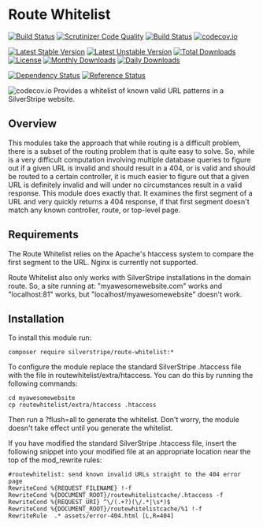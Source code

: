 # Route Whitelist
[![Build Status](https://travis-ci.org/gordonbanderson/silverstripe-routewhitelist.svg?branch=testing)](https://travis-ci.org/gordonbanderson/silverstripe-routewhitelist)
[![Scrutinizer Code Quality](https://scrutinizer-ci.com/g/gordonbanderson/silverstripe-routewhitelist/badges/quality-score.png?b=testing)](https://scrutinizer-ci.com/g/gordonbanderson/silverstripe-routewhitelist/?branch=testing)
[![Build Status](https://scrutinizer-ci.com/g/gordonbanderson/silverstripe-routewhitelist/badges/build.png?b=testing)](https://scrutinizer-ci.com/g/gordonbanderson/silverstripe-routewhitelist/build-status/testing)
[![codecov.io](https://codecov.io/github/gordonbanderson/silverstripe-routewhitelist/coverage.svg?branch=testing)](https://codecov.io/github/gordonbanderson/silverstripe-routewhitelist?branch=testing)

[![Latest Stable Version](https://poser.pugx.org/silverstripe/routewhitelist/version)](https://packagist.org/packages/silverstripe/routewhitelist)
[![Latest Unstable Version](https://poser.pugx.org/silverstripe/routewhitelist/v/unstable)](//packagist.org/packages/silverstripe/routewhitelist)
[![Total Downloads](https://poser.pugx.org/silverstripe/routewhitelist/downloads)](https://packagist.org/packages/silverstripe/routewhitelist)
[![License](https://poser.pugx.org/silverstripe/routewhitelist/license)](https://packagist.org/packages/silverstripe/routewhitelist)
[![Monthly Downloads](https://poser.pugx.org/silverstripe/routewhitelist/d/monthly)](https://packagist.org/packages/silverstripe/routewhitelist)
[![Daily Downloads](https://poser.pugx.org/silverstripe/routewhitelist/d/daily)](https://packagist.org/packages/silverstripe/routewhitelist)

[![Dependency Status](https://www.versioneye.com/php/silverstripe:routewhitelist/badge.svg)](https://www.versioneye.com/php/silverstripe:routewhitelist)
[![Reference Status](https://www.versioneye.com/php/silverstripe:routewhitelist/reference_badge.svg?style=flat)](https://www.versioneye.com/php/silverstripe:routewhitelist/references)

![codecov.io](https://codecov.io/github/gordonbanderson/silverstripe-routewhitelist/branch.svg?branch=testing)
Provides a whitelist of known valid URL patterns in a SilverStripe website.

## Overview
This modules take the approach that while routing is a difficult problem, there is a subset of the routing problem that is 
quite easy to solve. So, while is a very difficult computation involving multiple database queries to figure out if a 
given URL is invalid and should result in a 404, or is valid and should be routed to a certain controller, it is much
easier to figure out that a given URL is definitely invalid and will under no circumstances result in a valid response.
This module does exactly that. It examines the first segment of a URL and very quickly returns a 404 response, if that 
first segment doesn't match any known controller, route, or top-level page.
  
## Requirements
The Route Whitelist relies on the Apache's htaccess system to compare the first segment to the URL. Nginx is currently 
not supported.

Route Whitelist also only works with SilverStripe installations in the domain route. So, a site running at: "myawesomewebsite.com" works
and "localhost:81" works, but "localhost/myawesomewebsite" doesn't work.

## Installation
To install this module run:

	composer require silverstripe/route-whitelist:*

To configure the module replace the standard SilverStripe .htaccess file with the file in routewhitelist/extra/htaccess. You can do this
 by running the following commands:

	cd myawesomewebsite
	cp routewhitelist/extra/htaccess .htaccess

Then run a ?flush=all to generate the whitelist. Don't worry, the module doesn't take effect until you generate the whitelist.

If you have modified the standard SilverStripe .htaccess file, insert the following snippet into your modified file 
at an appropriate location near the top of the mod_rewrite rules:

    #routewhitelist: send known invalid URLs straight to the 404 error page
    RewriteCond %{REQUEST_FILENAME} !-f
    RewriteCond %{DOCUMENT_ROOT}/routewhitelistcache/.htaccess -f
    RewriteCond %{REQUEST_URI} ^\/(.+?)(\/.*|\s*)$
    RewriteCond %{DOCUMENT_ROOT}/routewhitelistcache/%1 !-f 
	RewriteRule  .* assets/error-404.html [L,R=404]
